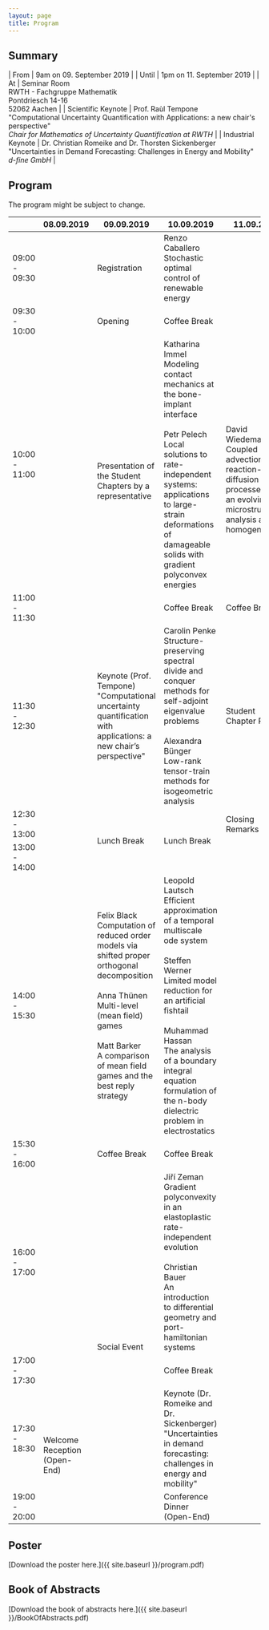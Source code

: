 ```yaml
---
layout: page
title: Program
---
```


## Summary

| From               | 9am on 09. September 2019                                                                                                                        |
| Until              | 1pm on 11. September 2019                                                                                                                        |
| At                 | Seminar Room<br>RWTH - Fachgruppe Mathematik<br>Pontdriesch 14-16<br>52062 Aachen                                                                |
| Scientific Keynote | Prof. Raùl Tempone<br>"Computational Uncertainty Quantification with Applications: a new chair's perspective"<br>*Chair for Mathematics of Uncertainty Quantification at RWTH*                                                       |
| Industrial Keynote | Dr. Christian Romeike and Dr. Thorsten Sickenberger<br>"Uncertainties in Demand Forecasting: Challenges in Energy and Mobility"<br>*d-fine GmbH* |

## Program
<p class="message">
The program might be subject to change.
</p>

<table>
<colgroup>
<col style="width: 17%" />
<col style="width: 9%" />
<col style="width: 30%" />
<col style="width: 24%" />
<col style="width: 20%" />
</colgroup>
<thead>
<tr class="header">
<th></th>
<th>08.09.2019</th>
<th>09.09.2019</th>
<th>10.09.2019</th>
<th>11.09.2019</th>
</tr>
</thead>
<tbody>
<tr class="odd">
<td>09:00 - 09:30</td>
<td rowspan="11"></td>
<td>Registration</td>
<td>Renzo Caballero<br>Stochastic optimal control of renewable energy</td>
<td></td>
</tr>
<tr class="even">
<td>09:30 - 10:00</td>
<td>Opening</td>
<td>Coffee Break</td>
<td></td>
</tr>
<tr class="odd">
<td>10:00 - 11:00</td>
<td rowspan="2">Presentation of the Student Chapters by a representative</td>
<td>Katharina Immel<br>Modeling contact mechanics at the bone-implant interface<br><br>Petr Pelech<br>Local solutions to rate-independent systems: applications to large-strain deformations of damageable solids with gradient polyconvex energies</td>
<td><br><br><br>David Wiedemann<br>Coupled advection-reaction-diffusion processes on an evolving microstructure: analysis and homogenization</td>
</tr>
<tr class="even">
<td>11:00 - 11:30</td>
<td>Coffee Break</td>
<td>Coffee Break</td>
</tr>
<tr class="odd">
<td>11:30 - 12:30</td>
<td>Keynote (Prof. Tempone)<br>"Computational uncertainty quantification with applications: a new chair’s perspective"</td>
<td>Carolin Penke<br>Structure-preserving spectral divide and conquer methods for self-adjoint eigenvalue problems<br><br>Alexandra Bünger<br>Low-rank tensor-train methods for isogeometric analysis</td>
<td>Student Chapter Panel</td>
</tr>
<tr class="even">
<td>12:30 - 13:00</td>
<td rowspan="2">Lunch Break</td>
<td rowspan="2">Lunch Break</td>
<td>Closing Remarks</td>
</tr>
<tr class="odd">
<td>13:00 - 14:00</td>
</tr>
<tr class="even">
<td>14:00 - 15:30</td>
<td>Felix Black<br>Computation of reduced order models via shifted proper orthogonal decomposition<br><br>Anna Thünen<br>Multi-level (mean field) games<br><br>Matt Barker<br>A comparison of mean field games and the best reply strategy</td>
<td>Leopold Lautsch<br>Efficient approximation of a temporal multiscale ode system<br><br>Steffen Werner<br>Limited model reduction for an artificial fishtail<br><br>Muhammad Hassan<br>The analysis of a boundary integral equation formulation of the n-body dielectric problem in
electrostatics</td>
</tr>
<tr class="odd">
<td>15:30 - 16:00</td>
<td>Coffee Break</td>
<td>Coffee Break</td>
</tr>
<tr class="even">
<td>16:00 - 17:00</td>
<td rowspan="5">Social Event</td>
<td>Jiří Zeman<br>Gradient polyconvexity in an elastoplastic rate-independent evolution<br><br>Christian Bauer<br>An introduction to differential geometry and port-hamiltonian systems</td>
</tr>
<tr class="odd">
<td>17:00 - 17:30</td>
<td>Coffee Break</td>
</tr>
<tr class="even">
<td>17:30 - 18:30</td>
<td rowspan="2">Welcome Reception (Open-End)</td>
<td>Keynote (Dr. Romeike and Dr. Sickenberger)<br>"Uncertainties in demand forecasting: challenges in energy and mobility"</td>
</tr>
<tr class="odd">
<td>19:00 - 20:00</td>
<td>Conference Dinner (Open-End)</td>
</tr>
</tbody>
</table>

## Poster

[Download the poster here.]({{ site.baseurl }}/program.pdf)

## Book of Abstracts

[Download the book of abstracts here.]({{ site.baseurl }}/BookOfAbstracts.pdf)
